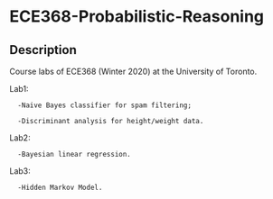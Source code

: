 # ECE368-Probabilistic-Reasoning
## Description

Course labs of ECE368 (Winter 2020) at the University of Toronto.

Lab1: 

      -Naive Bayes classifier for spam filtering;
      
      -Discriminant analysis for height/weight data.

Lab2: 

      -Bayesian linear regression.

Lab3: 
      
      -Hidden Markov Model.
